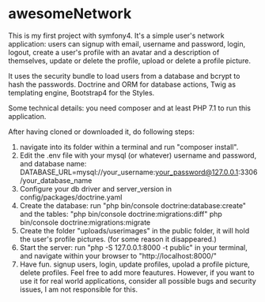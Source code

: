 # awesomeNetwork
This is my first project with symfony4. It's a simple user's network application: 
users can signup with email, username and password,
login, logout, create a user's profile with an avatar and a description of themselves, update or delete the profile, 
upload or delete a profile picture.

It uses the security bundle to load users from a database and bcrypt to hash the passwords.
Doctrine and ORM for database actions, Twig as templating engine, Bootstrap4 for the Styles.

Some technical details: you need composer and at least PHP 7.1 to run this application. 

After having cloned or downloaded it, do following steps:

1) navigate into its folder within a terminal and run "composer install".
2) Edit the .env file with your mysql (or whatever) username and password, and database name:        DATABASE_URL=mysql://your_username:your_password@127.0.0.1:3306/your_database_name
3) Configure your db driver and server_version in config/packages/doctrine.yaml
4) Create the database: run "php bin/console doctrine:database:create" and the tables: "php bin/console doctrine:migrations:diff" 
   php bin/console doctrine:migrations:migrate
5) Create the folder "uploads/userimages" in the public folder, it will hold the user's profile pictures. (for some reason it disappeared.)
6) Start the server: run "php -S 127.0.0.1:8000 -t public" in your terminal, and navigate within your browser to "http://localhost:8000/"
7) Have fun. signup users, login, update profiles, upolad a profile picture, delete profiles. 
Feel free to add more feautures.
However, if you want to use it for real world applications, consider all possible bugs and security issues, I am not responsible for this.

